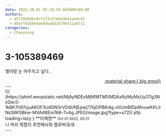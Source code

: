 ```yaml
---
date: 2022-10-01 05:19:59.665000+09:00
authors:
  - 45770d896c0cf2f3c578de9b41aedc92
  - 65eff6ab044ae8dea6816794f11a6fc1
categories:
  - Chaeyoung
---
```


# 3-105389469

<div class="post-container" markdown="1">
<div class="content-container md-sidebar__scrollwrap" markdown="1">

챙이랑 눈 마주치고 싶다..

</div>
</div>

<div style="text-align: right;" markdown="1">
<a href="https://weverse.io/fromis9/fanpost/3-105389469" style="text-align: right;">:material-share:{.big-emoji}</a>
</div>
---

<div class="comments-container md-sidebar__scrollwrap" markdown="1">
<div class="comment" markdown="1">
<div class='id-container' markdown="1">
![](https://phinf.wevpstatic.net/MjAyNDExMjNfMTM1/MDAxNzMyMzUyOTg3NzQw.0-1kBK7h97cjuA6OF3UdGN3rVOdUNEpwj77IqOPB6i4g.vliiUmBtDpMvuwKKLiINsS6K5Bkw-MVA48Em7A6-7v4g.JPEG/image.jpg?type=s72){ pfp loading=lazy }
**<span class="artist">이채영</span>** <small>Oct 01 2022, 05:21</small><br>
</div>
<div class='comment-body' markdown="1">
나 머리 뭐할지 추천해놔줘 플로버😘😘
</div>
</div>
</div>
---
